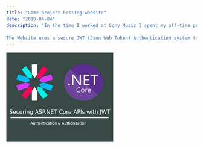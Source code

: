 ```yaml
---
title: "Game-project hosting website"
date: "2010-04-04"
description: "In the time I worked at Sony Music I spent my off-time preparing the digital infrastructure I would need in order to host the game I planned to build in the future. Knowing the game would take a while to fully develop, I realized learning everything I needed to build the proper web-functionality would be a far better use of my time. Something applicable to other aspects of my career and something I am very proud to have taken the time to build. 

The Website uses a secure JWT (Json Web Token) Authentication system to safely manage the login and registration system in a professional manner. The site, built with React and C# connects to a postgres database from which all of the user and game information is stored and retrieved. The site accepts transactional payments using the Stripe payment processing API interface, allowing it to manage purchases and subscriptions. Finally the Website is hosted using Docker containers, which help to manage each instance of a person logging on to play the game. The site successfully hosted a prototype of the game being developed and even allowed for interacting directly with the unity game with code entered into the website (Thus allowing for the game itself to read who was logged in at the time)."
---
```


![GameProjectHostingWebsite](../images/gameprojecthostingwebsite.jpg)
